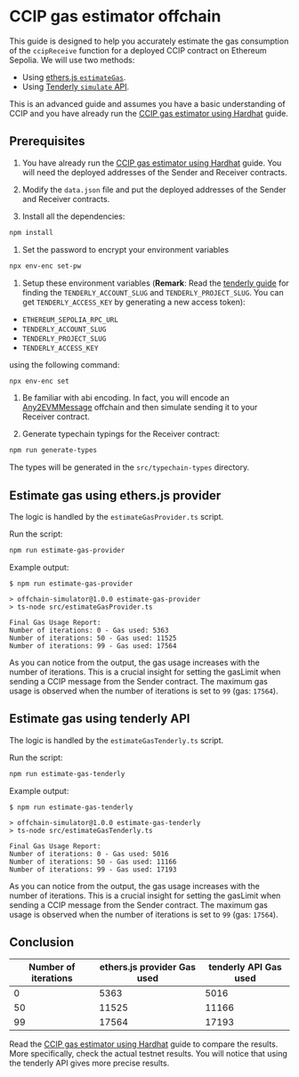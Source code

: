 # CCIP gas estimator offchain

This guide is designed to help you accurately estimate the gas consumption of the `ccipReceive` function for a deployed CCIP contract on Ethereum Sepolia. We will use two methods:

- Using [ethers.js `estimateGas`](https://docs.ethers.org/v6/api/providers/#Provider-estimateGas).
- Using [Tenderly `simulate` API](https://docs.tenderly.co/reference/api#tag/Simulations/operation/simulateTransaction).

This is an advanced guide and assumes you have a basic understanding of CCIP and you have already run the [CCIP gas estimator using Hardhat](../hardhat/README.md) guide.

## Prerequisites

1. You have already run the [CCIP gas estimator using Hardhat](../hardhat/README.md) guide. You will need the deployed addresses of the Sender and Receiver contracts.

1. Modify the `data.json` file and put the deployed addresses of the Sender and Receiver contracts.

1. Install all the dependencies:

```bash
npm install
```

1. Set the password to encrypt your environment variables

```bash
npx env-enc set-pw
```

1. Setup these environment variables (**Remark**: Read the [tenderly guide](https://docs.tenderly.co/account/projects/account-project-slug) for finding the `TENDERLY_ACCOUNT_SLUG` and `TENDERLY_PROJECT_SLUG`. You can get `TENDERLY_ACCESS_KEY` by generating a new access token):

- `ETHEREUM_SEPOLIA_RPC_URL`
- `TENDERLY_ACCOUNT_SLUG`
- `TENDERLY_PROJECT_SLUG`
- `TENDERLY_ACCESS_KEY`

using the following command:

```bash
npx env-enc set
```

1. Be familiar with abi encoding. In fact, you will encode an [Any2EVMMessage](https://docs.chain.link/ccip/api-reference/client#any2evmmessage) offchain and then simulate sending it to your Receiver contract.

1. Generate typechain typings for the Receiver contract:

```bash
npm run generate-types
```

The types will be generated in the `src/typechain-types` directory.

## Estimate gas using ethers.js provider

The logic is handled by the `estimateGasProvider.ts` script.

Run the script:

```bash
npm run estimate-gas-provider
```

Example output:

```text
$ npm run estimate-gas-provider

> offchain-simulator@1.0.0 estimate-gas-provider
> ts-node src/estimateGasProvider.ts

Final Gas Usage Report:
Number of iterations: 0 - Gas used: 5363
Number of iterations: 50 - Gas used: 11525
Number of iterations: 99 - Gas used: 17564
```

As you can notice from the output, the gas usage increases with the number of iterations. This is a crucial insight for setting the gasLimit when sending a CCIP message from the Sender contract. The maximum gas usage is observed when the number of iterations is set to `99` (gas: `17564`).

## Estimate gas using tenderly API

The logic is handled by the `estimateGasTenderly.ts` script.

Run the script:

```bash
npm run estimate-gas-tenderly
```

Example output:

```text
$ npm run estimate-gas-tenderly

> offchain-simulator@1.0.0 estimate-gas-tenderly
> ts-node src/estimateGasTenderly.ts

Final Gas Usage Report:
Number of iterations: 0 - Gas used: 5016
Number of iterations: 50 - Gas used: 11166
Number of iterations: 99 - Gas used: 17193
```

As you can notice from the output, the gas usage increases with the number of iterations. This is a crucial insight for setting the gasLimit when sending a CCIP message from the Sender contract. The maximum gas usage is observed when the number of iterations is set to `99` (gas: `17564`).

## Conclusion

| Number of iterations | ethers.js provider Gas used | tenderly API Gas used |
| -------------------- | --------------------------- | --------------------- |
| 0                    | 5363                        | 5016                  |
| 50                   | 11525                       | 11166                 |
| 99                   | 17564                       | 17193                 |

Read the [CCIP gas estimator using Hardhat](../hardhat/README.md) guide to compare the results. More specifically, check the actual testnet results. You will notice that using the tenderly API gives more precise results.
